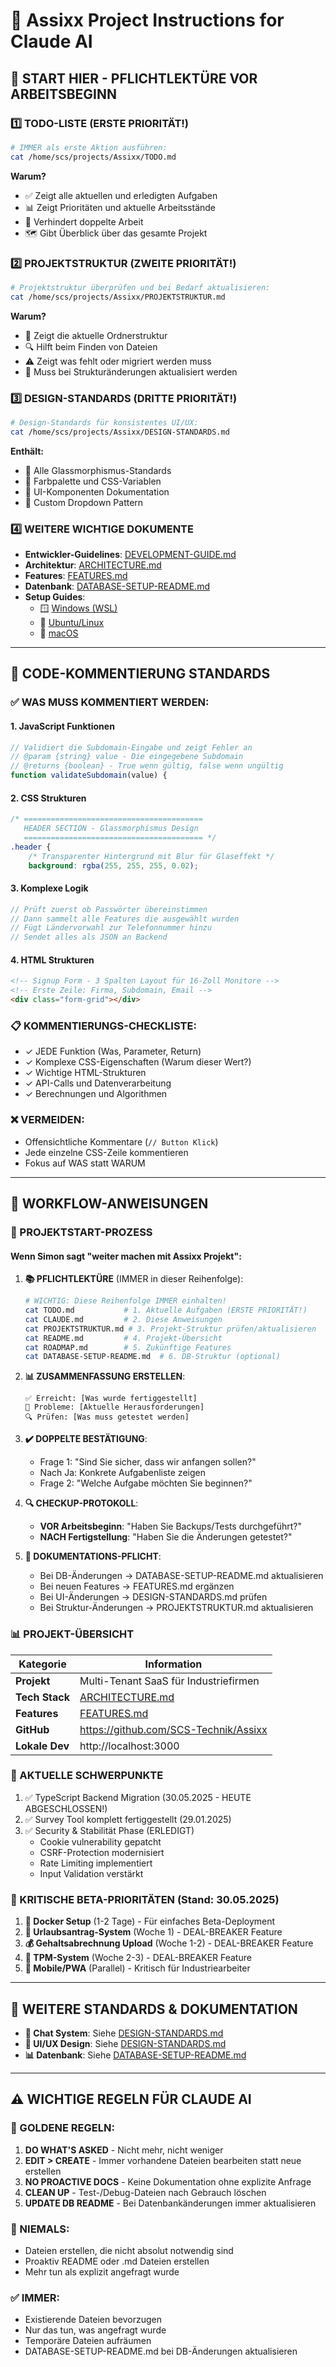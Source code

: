 # 📖 Assixx Project Instructions for Claude AI

## 🚀 START HIER - PFLICHTLEKTÜRE VOR ARBEITSBEGINN

### 1️⃣ TODO-LISTE (ERSTE PRIORITÄT!)

```bash
# IMMER als erste Aktion ausführen:
cat /home/scs/projects/Assixx/TODO.md
```

**Warum?**

- ✅ Zeigt alle aktuellen und erledigten Aufgaben
- 📊 Zeigt Prioritäten und aktuelle Arbeitsstände
- 🚫 Verhindert doppelte Arbeit
- 🗺️ Gibt Überblick über das gesamte Projekt

### 2️⃣ PROJEKTSTRUKTUR (ZWEITE PRIORITÄT!)

```bash
# Projektstruktur überprüfen und bei Bedarf aktualisieren:
cat /home/scs/projects/Assixx/PROJEKTSTRUKTUR.md
```

**Warum?**

- 📁 Zeigt die aktuelle Ordnerstruktur
- 🔍 Hilft beim Finden von Dateien
- ⚠️ Zeigt was fehlt oder migriert werden muss
- 📝 Muss bei Strukturänderungen aktualisiert werden

### 3️⃣ DESIGN-STANDARDS (DRITTE PRIORITÄT!)

```bash
# Design-Standards für konsistentes UI/UX:
cat /home/scs/projects/Assixx/DESIGN-STANDARDS.md
```

**Enthält:**

- 🎨 Alle Glassmorphismus-Standards
- 🎨 Farbpalette und CSS-Variablen
- 📐 UI-Komponenten Dokumentation
- 🔽 Custom Dropdown Pattern

### 4️⃣ WEITERE WICHTIGE DOKUMENTE

- **Entwickler-Guidelines**: [DEVELOPMENT-GUIDE.md](./DEVELOPMENT-GUIDE.md)
- **Architektur**: [ARCHITECTURE.md](./ARCHITECTURE.md)
- **Features**: [FEATURES.md](./FEATURES.md)
- **Datenbank**: [DATABASE-SETUP-README.md](./DATABASE-SETUP-README.md)
- **Setup Guides**:
  - 🪟 [Windows (WSL)](./SETUP-WINDOWS-WSL.md)
  - 🐧 [Ubuntu/Linux](./SETUP-UBUNTU-LINUX.md)
  - 🍎 [macOS](./SETUP-MACOS.md)

---

## 📝 CODE-KOMMENTIERUNG STANDARDS

### ✅ WAS MUSS KOMMENTIERT WERDEN:

#### 1. JavaScript Funktionen

```javascript
// Validiert die Subdomain-Eingabe und zeigt Fehler an
// @param {string} value - Die eingegebene Subdomain
// @returns {boolean} - True wenn gültig, false wenn ungültig
function validateSubdomain(value) {
```

#### 2. CSS Strukturen

```css
/* ========================================
   HEADER SECTION - Glassmorphismus Design
   ======================================== */
.header {
    /* Transparenter Hintergrund mit Blur für Glaseffekt */
    background: rgba(255, 255, 255, 0.02);
```

#### 3. Komplexe Logik

```javascript
// Prüft zuerst ob Passwörter übereinstimmen
// Dann sammelt alle Features die ausgewählt wurden
// Fügt Ländervorwahl zur Telefonnummer hinzu
// Sendet alles als JSON an Backend
```

#### 4. HTML Strukturen

```html
<!-- Signup Form - 3 Spalten Layout für 16-Zoll Monitore -->
<!-- Erste Zeile: Firma, Subdomain, Email -->
<div class="form-grid"></div>
```

### 📋 KOMMENTIERUNGS-CHECKLISTE:

- ✓ JEDE Funktion (Was, Parameter, Return)
- ✓ Komplexe CSS-Eigenschaften (Warum dieser Wert?)
- ✓ Wichtige HTML-Strukturen
- ✓ API-Calls und Datenverarbeitung
- ✓ Berechnungen und Algorithmen

### ❌ VERMEIDEN:

- Offensichtliche Kommentare (`// Button Klick`)
- Jede einzelne CSS-Zeile kommentieren
- Fokus auf WAS statt WARUM

---

## 🔧 WORKFLOW-ANWEISUNGEN

### 🚀 PROJEKTSTART-PROZESS

#### Wenn Simon sagt "weiter machen mit Assixx Projekt":

1. **📚 PFLICHTLEKTÜRE** (IMMER in dieser Reihenfolge):

   ```bash
   # WICHTIG: Diese Reihenfolge IMMER einhalten!
   cat TODO.md           # 1. Aktuelle Aufgaben (ERSTE PRIORITÄT!)
   cat CLAUDE.md         # 2. Diese Anweisungen
   cat PROJEKTSTRUKTUR.md # 3. Projekt-Struktur prüfen/aktualisieren
   cat README.md         # 4. Projekt-Übersicht
   cat ROADMAP.md        # 5. Zukünftige Features
   cat DATABASE-SETUP-README.md  # 6. DB-Struktur (optional)
   ```

2. **📊 ZUSAMMENFASSUNG ERSTELLEN**:

   ```
   ✅ Erreicht: [Was wurde fertiggestellt]
   🔴 Probleme: [Aktuelle Herausforderungen]
   🔍 Prüfen: [Was muss getestet werden]
   ```

3. **✔️ DOPPELTE BESTÄTIGUNG**:

   - Frage 1: "Sind Sie sicher, dass wir anfangen sollen?"
   - Nach Ja: Konkrete Aufgabenliste zeigen
   - Frage 2: "Welche Aufgabe möchten Sie beginnen?"

4. **🔍 CHECKUP-PROTOKOLL**:

   - **VOR Arbeitsbeginn**: "Haben Sie Backups/Tests durchgeführt?"
   - **NACH Fertigstellung**: "Haben Sie die Änderungen getestet?"

5. **📝 DOKUMENTATIONS-PFLICHT**:
   - Bei DB-Änderungen → DATABASE-SETUP-README.md aktualisieren
   - Bei neuen Features → FEATURES.md ergänzen
   - Bei UI-Änderungen → DESIGN-STANDARDS.md prüfen
   - Bei Struktur-Änderungen → PROJEKTSTRUKTUR.md aktualisieren

### 📊 PROJEKT-ÜBERSICHT

| Kategorie      | Information                           |
| -------------- | ------------------------------------- |
| **Projekt**    | Multi-Tenant SaaS für Industriefirmen |
| **Tech Stack** | [ARCHITECTURE.md](./ARCHITECTURE.md)  |
| **Features**   | [FEATURES.md](./FEATURES.md)          |
| **GitHub**     | https://github.com/SCS-Technik/Assixx |
| **Lokale Dev** | http://localhost:3000                 |

### 📌 AKTUELLE SCHWERPUNKTE

1. ✅ TypeScript Backend Migration (30.05.2025 - HEUTE ABGESCHLOSSEN!)
2. ✅ Survey Tool komplett fertiggestellt (29.01.2025)
3. ✅ Security & Stabilität Phase (ERLEDIGT)
   - Cookie vulnerability gepatcht
   - CSRF-Protection modernisiert
   - Rate Limiting implementiert
   - Input Validation verstärkt

### 🚨 KRITISCHE BETA-PRIORITÄTEN (Stand: 30.05.2025)

1. **🐳 Docker Setup** (1-2 Tage) - Für einfaches Beta-Deployment
2. **🌴 Urlaubsantrag-System** (Woche 1) - DEAL-BREAKER Feature
3. **💰 Gehaltsabrechnung Upload** (Woche 1-2) - DEAL-BREAKER Feature  
4. **🔧 TPM-System** (Woche 2-3) - DEAL-BREAKER Feature
5. **📱 Mobile/PWA** (Parallel) - Kritisch für Industriearbeiter

---

## 🔗 WEITERE STANDARDS & DOKUMENTATION

- **💬 Chat System**: Siehe [DESIGN-STANDARDS.md](./DESIGN-STANDARDS.md#-chat-system-design-standards)
- **🎨 UI/UX Design**: Siehe [DESIGN-STANDARDS.md](./DESIGN-STANDARDS.md)
- **📊 Datenbank**: Siehe [DATABASE-SETUP-README.md](./DATABASE-SETUP-README.md)

---

## ⚠️ WICHTIGE REGELN FÜR CLAUDE AI

### 🎯 GOLDENE REGELN:

1. **DO WHAT'S ASKED** - Nicht mehr, nicht weniger
2. **EDIT > CREATE** - Immer vorhandene Dateien bearbeiten statt neue erstellen
3. **NO PROACTIVE DOCS** - Keine Dokumentation ohne explizite Anfrage
4. **CLEAN UP** - Test-/Debug-Dateien nach Gebrauch löschen
5. **UPDATE DB README** - Bei Datenbankänderungen immer aktualisieren

### 🚫 NIEMALS:

- Dateien erstellen, die nicht absolut notwendig sind
- Proaktiv README oder .md Dateien erstellen
- Mehr tun als explizit angefragt wurde

### ✅ IMMER:

- Existierende Dateien bevorzugen
- Nur das tun, was angefragt wurde
- Temporäre Dateien aufräumen
- DATABASE-SETUP-README.md bei DB-Änderungen aktualisieren
